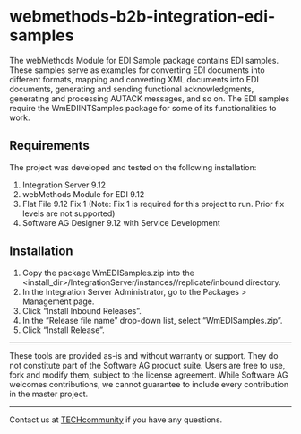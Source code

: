# webmethods-b2b-integration-edi-samples
The webMethods Module for EDI Sample package contains EDI samples. These samples serve as examples for converting EDI documents into different formats, mapping and converting XML documents into EDI documents, generating and sending functional acknowledgments, generating and processing AUTACK messages, and so on. The EDI samples require the WmEDIINTSamples package for some of its functionalities to work.

## Requirements

The project was developed and tested on the following installation:
1. Integration Server 9.12
2. webMethods Module for EDI 9.12
3. Flat File 9.12 Fix 1 (Note: Fix 1 is required for this project to run. Prior fix levels are not supported)
4. Software AG Designer 9.12 with Service Development

## Installation
1. Copy the package WmEDISamples.zip into the <install_dir>/IntegrationServer/instances/<instance>/replicate/inbound directory.
2. In the Integration Server Administrator, go to the Packages > Management page.
3. Click “Install Inbound Releases”.
4. In the “Release file name” drop-down list, select “WmEDISamples.zip”.
5. Click “Install Release”.




______________________
These tools are provided as-is and without warranty or support. They do not constitute part of the Software AG product suite. Users are free to use, fork and modify them, subject to the license agreement. While Software AG welcomes contributions, we cannot guarantee to include every contribution in the master project.
_____________
Contact us at [TECHcommunity](mailto:technologycommunity@softwareag.com?subject=Github/SoftwareAG) if you have any questions.
